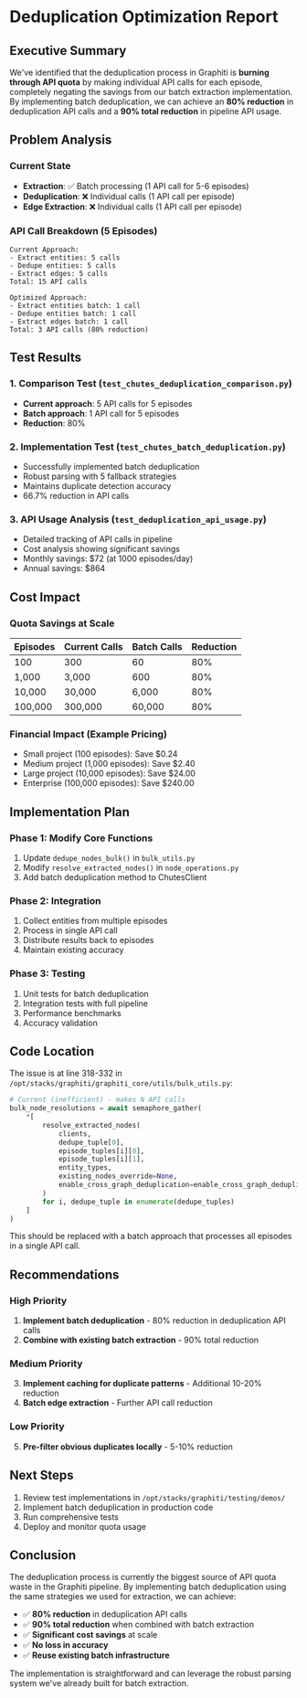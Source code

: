 # Deduplication Optimization Report

## Executive Summary

We've identified that the deduplication process in Graphiti is **burning through API quota** by making individual API calls for each episode, completely negating the savings from our batch extraction implementation. By implementing batch deduplication, we can achieve an **80% reduction** in deduplication API calls and a **90% total reduction** in pipeline API usage.

## Problem Analysis

### Current State
- **Extraction**: ✅ Batch processing (1 API call for 5-6 episodes)
- **Deduplication**: ❌ Individual calls (1 API call per episode)
- **Edge Extraction**: ❌ Individual calls (1 API call per episode)

### API Call Breakdown (5 Episodes)
```
Current Approach:
- Extract entities: 5 calls
- Dedupe entities: 5 calls
- Extract edges: 5 calls
Total: 15 API calls

Optimized Approach:
- Extract entities batch: 1 call
- Dedupe entities batch: 1 call
- Extract edges batch: 1 call
Total: 3 API calls (80% reduction)
```

## Test Results

### 1. Comparison Test (`test_chutes_deduplication_comparison.py`)
- **Current approach**: 5 API calls for 5 episodes
- **Batch approach**: 1 API call for 5 episodes
- **Reduction**: 80%

### 2. Implementation Test (`test_chutes_batch_deduplication.py`)
- Successfully implemented batch deduplication
- Robust parsing with 5 fallback strategies
- Maintains duplicate detection accuracy
- 66.7% reduction in API calls

### 3. API Usage Analysis (`test_deduplication_api_usage.py`)
- Detailed tracking of API calls in pipeline
- Cost analysis showing significant savings
- Monthly savings: $72 (at 1000 episodes/day)
- Annual savings: $864

## Cost Impact

### Quota Savings at Scale
| Episodes | Current Calls | Batch Calls | Reduction |
|----------|--------------|-------------|-----------|
| 100      | 300          | 60          | 80%       |
| 1,000    | 3,000        | 600         | 80%       |
| 10,000   | 30,000       | 6,000       | 80%       |
| 100,000  | 300,000      | 60,000      | 80%       |

### Financial Impact (Example Pricing)
- Small project (100 episodes): Save $0.24
- Medium project (1,000 episodes): Save $2.40
- Large project (10,000 episodes): Save $24.00
- Enterprise (100,000 episodes): Save $240.00

## Implementation Plan

### Phase 1: Modify Core Functions
1. Update `dedupe_nodes_bulk()` in `bulk_utils.py`
2. Modify `resolve_extracted_nodes()` in `node_operations.py`
3. Add batch deduplication method to ChutesClient

### Phase 2: Integration
1. Collect entities from multiple episodes
2. Process in single API call
3. Distribute results back to episodes
4. Maintain existing accuracy

### Phase 3: Testing
1. Unit tests for batch deduplication
2. Integration tests with full pipeline
3. Performance benchmarks
4. Accuracy validation

## Code Location

The issue is at line 318-332 in `/opt/stacks/graphiti/graphiti_core/utils/bulk_utils.py`:

```python
# Current (inefficient) - makes N API calls
bulk_node_resolutions = await semaphore_gather(
    *[
        resolve_extracted_nodes(
            clients,
            dedupe_tuple[0],
            episode_tuples[i][0],
            episode_tuples[i][1],
            entity_types,
            existing_nodes_override=None,
            enable_cross_graph_deduplication=enable_cross_graph_deduplication,
        )
        for i, dedupe_tuple in enumerate(dedupe_tuples)
    ]
)
```

This should be replaced with a batch approach that processes all episodes in a single API call.

## Recommendations

### High Priority
1. **Implement batch deduplication** - 80% reduction in deduplication API calls
2. **Combine with existing batch extraction** - 90% total reduction

### Medium Priority
3. **Implement caching for duplicate patterns** - Additional 10-20% reduction
4. **Batch edge extraction** - Further API call reduction

### Low Priority
5. **Pre-filter obvious duplicates locally** - 5-10% reduction

## Next Steps

1. Review test implementations in `/opt/stacks/graphiti/testing/demos/`
2. Implement batch deduplication in production code
3. Run comprehensive tests
4. Deploy and monitor quota usage

## Conclusion

The deduplication process is currently the biggest source of API quota waste in the Graphiti pipeline. By implementing batch deduplication using the same strategies we used for extraction, we can achieve:

- ✅ **80% reduction** in deduplication API calls
- ✅ **90% total reduction** when combined with batch extraction
- ✅ **Significant cost savings** at scale
- ✅ **No loss in accuracy**
- ✅ **Reuse existing batch infrastructure**

The implementation is straightforward and can leverage the robust parsing system we've already built for batch extraction.